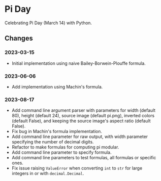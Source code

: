 # Pi Day

Celebrating Pi Day (March 14) with Python.

## Changes

### 2023-03-15
- Initial implementation using naive Bailey-Borwein-Plouffe formula.

### 2023-06-06
- Add implementation using Machin's formula.

### 2023-08-17
- Add command line argument parser with parameters for width (default 80),
height (default 24), source image (default pi.png), inverted colors (default 
False), and keeping the source image's aspect ratio (default False).
- Fix bug in Machin's formula implementation.
- Add command line parameter for raw output, with width parameter specifying the
number of decimal digits.
- Refactor to make formulas for computing pi modular.
- Add command line parameter to specify formula.
- Add command line parameters to test formulas, all formulas or specific ones.
- Fix issue raising `ValueError` when converting `int` to `str` for large
integers in or with `decimal.Decimal`.

